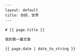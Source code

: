     　　---
    　　layout: default
    　　title: 你好，世界
    　　---

    　　# {{ page.title }}

    　　我的第一篇文章

    　　{{ page.date | date_to_string }}

